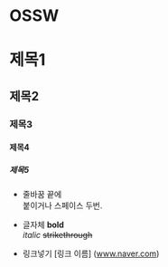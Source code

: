 # OSSW
# 제목1
## 제목2
### 제목3
#### 제목4
##### 제목5

* 줄바꿈
끝에 <br> 붙이거나 스페이스 두번.

* 글자체
**bold**<br>
_italic_
~~strikethrough~~

* 링크넣기
[링크 이름] (www.naver.com)
